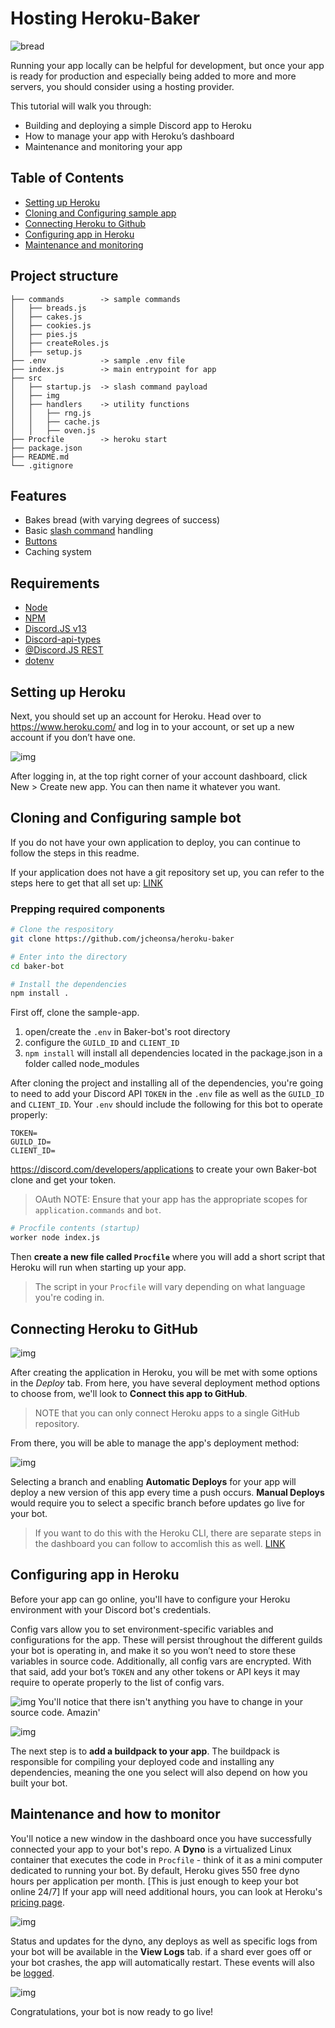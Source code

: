 # Hosting Heroku-Baker

![bread](./src/img/baking.gif)

Running your app locally can be helpful for development, but once your app is ready for production and especially being added to more and more servers, you should consider using a hosting provider.

This tutorial will walk you through:
- Building and deploying a simple Discord app to Heroku
- How to manage your app with Heroku’s dashboard
- Maintenance and monitoring your app

## Table of Contents

* [Setting up Heroku](#setting-up-heroku)
* [Cloning and Configuring sample app](#cloning-and-configuring-sample-app)
* [Connecting Heroku to Github](#connecting-heroku-to-github)
* [Configuring app in Heroku](#configuring-app-in-heroku)
* [Maintenance and monitoring](#maintenance-and-how-to-monitor)

## Project structure

```
├── commands        -> sample commands
│   ├── breads.js
│   ├── cakes.js
│   ├── cookies.js
│   ├── pies.js
│   ├── createRoles.js
│   ├── setup.js
├── .env            -> sample .env file
├── index.js        -> main entrypoint for app
├── src    
│   ├── startup.js  -> slash command payload
│   ├── img
│   ├── handlers    -> utility functions
│   │   ├── rng.js
│   │   ├── cache.js
│   │   ├── oven.js
├── Procfile        -> heroku start
├── package.json
├── README.md
└── .gitignore
```

## Features

- Bakes bread (with varying degrees of success)
- Basic [slash command](https://discord.com/developers/docs/interactions/application-commands) handling
- [Buttons](https://discord.com/developers/docs/interactions/message-components#buttons)
- Caching system

## Requirements

- [Node](https://nodejs.org/en/)
- [NPM](https://www.npmjs.com/)
- [Discord.JS v13](https://discord.js.org/#/)
- [Discord-api-types](https://www.npmjs.com/package/discord-api-types)
- [@Discord.JS REST](https://www.npmjs.com/package/@discordjs/rest)
- [dotenv](https://www.npmjs.com/package/dotenv)

## Setting up Heroku
Next, you should set up an account for Heroku. Head over to https://www.heroku.com/ and log in to your account, or set up a new account if you don’t have one.

![img](./src/img/login.png)

After logging in, at the top right corner of your account dashboard, click New > Create new app. You can then name it whatever you want.

## Cloning and Configuring sample bot
If you do not have your own application to deploy, you can continue to follow the steps in this readme.

If your application does not have a git repository set up, you can refer to the steps here to get that all set up: [LINK](https://git-scm.com/book/en/v2/Getting-Started-First-Time-Git-Setup)

### Prepping required components

```bash
# Clone the respository
git clone https://github.com/jcheonsa/heroku-baker

# Enter into the directory
cd baker-bot

# Install the dependencies
npm install .
```
First off, clone the sample-app. 

1) open/create the `.env` in Baker-bot's root directory
2) configure the `GUILD_ID` and `CLIENT_ID`
3) `npm install` will install all dependencies located in the package.json in a folder called node_modules

After cloning the project and installing all of the dependencies, you're going to need to add your Discord API `TOKEN` in the `.env` file as well as the `GUILD_ID` and `CLIENT_ID`. Your `.env` should include the following for this bot to operate properly:
```
TOKEN=
GUILD_ID=
CLIENT_ID=
```
https://discord.com/developers/applications to create your own Baker-bot clone and get your token.

>OAuth NOTE: Ensure that your app has the appropriate scopes for `application.commands` and `bot`.

```bash
# Procfile contents (startup)
worker node index.js
```
Then **create a new file called `Procfile`** where you will add a short script that Heroku will run when starting up your app. 
> The script in your `Procfile` will vary depending on what language you're coding in.

## Connecting Heroku to GitHub

![img](./src/img/connectGH.png)

After creating the application in Heroku, you will be met with some options in the *Deploy* tab. From here, you have several deployment method options to choose from, we'll look to **Connect this app to GitHub**.
 
>NOTE that you can only connect Heroku apps to a single GitHub repository. 

From there, you will be able to manage the app's deployment method:

![img](./src/img/deploy.png)

Selecting a branch and enabling **Automatic Deploys** for your app will deploy a new version of this app every time a push occurs. **Manual Deploys** would require you to select a specific branch before updates go live for your bot. 

>If you want to do this with the Heroku CLI, there are separate steps in the dashboard you can follow to accomlish this as well. [LINK](https://devcenter.heroku.com/articles/heroku-cli)

## Configuring app in Heroku

Before your app can go online, you'll have to configure your Heroku environment with your Discord bot's credentials.

Config vars allow you to set environment-specific variables and configurations for the app. These will persist throughout the different guilds your bot is operating in, and make it so you won’t need to store these variables in source code. Additionally, all config vars are encrypted. With that said, add your bot’s `TOKEN` and any other tokens or API keys it may require to operate properly to the list of config vars.

![img](./src/img/configVars.png)
You'll notice that there isn't anything you have to change in your source code. Amazin'

![img](./src/img/buildpack.png)

The next step is to **add a buildpack to your app**. The buildpack is responsible for compiling your deployed code and installing any dependencies, meaning the one you select will also depend on how you built your bot.

## Maintenance and how to monitor

You'll notice a new window in the dashboard once you have successfully connected your app to your bot's repo. A **Dyno** is a virtualized Linux container that executes the code in `Procfile` - think of it as a mini computer dedicated to running your bot. By default, Heroku gives 550 free dyno hours per application per month. [This is just enough to keep your bot online 24/7] If your app will need additional hours, you can look at Heroku's [pricing page](https://www.heroku.com/pricing).

![img](./src/img/view%20logs.png)

Status and updates for the dyno, any deploys as well as specific logs from your bot will be available in the **View Logs** tab. if a shard ever goes off or your bot crashes, the app will automatically restart. These events will also be [logged](https://devcenter.heroku.com/articles/logging).

![img](./src/img/dynos.png)

Congratulations, your bot is now ready to go live!